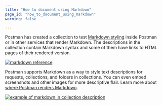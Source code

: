 ```yaml
---
title: "How to document using Markdown"
page_id: "how_to_document_using_markdown"
warning: false

---
```


Postman has created a collection to test [Markdown styling](https://documenter.getpostman.com/view/4630964/S1LsXVJy) inside Postman or in other services that render Markdown. The descriptions in the collection contain Markdown syntax and some of them have links to HTML pages of their rendered version.

[![markdown reference](https://assets.postman.com/postman-docs/59188697.png)](https://assets.postman.com/postman-docs/59188697.png)

Postman supports Markdown as a way to style text descriptions for requests, collections, and folders in collections. You can even embed screenshots and other images for more descriptive flair. Learn more about [where Postman renders Markdown](https://learning.postman.com/docs/postman/collections/using-markdown-for-descriptions/).

[![example of markdown in collection description](https://assets.postman.com/postman-docs/docs-markdown.png)](https://assets.postman.com/postman-docs/docs-markdown.png)
